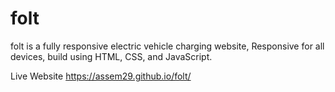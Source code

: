 # folt
folt is a fully responsive electric vehicle charging website, Responsive for all devices, build using HTML, CSS, and JavaScript.


Live Website https://assem29.github.io/folt/
